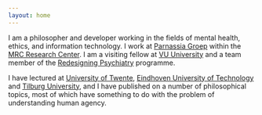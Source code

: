 ```yaml
---
layout: home
---
```


I am a philosopher and developer working in the fields of mental health, ethics,
and information technology. I work at
[Parnassia Groep](https://www.parnassiagroep.nl/) within the
[MRC Research Center](https://mrcresearch.nl/person/sander-voerman/).
I am a visiting fellow at
[VU University](https://research.vu.nl/en/persons/sander-voerman) and a team member of the
[Redesigning Psychiatry](http://www.redesigningpsychiatry.org/) programme.

I have lectured at [University of Twente](https://www.utwente.nl/),
[Eindhoven University of Technology](https://www.tue.nl/) and
[Tilburg University](https://www.tilburguniversity.edu/),
and I have published on a number of philosophical topics, most of which have
something to do with the problem of understanding human agency.
